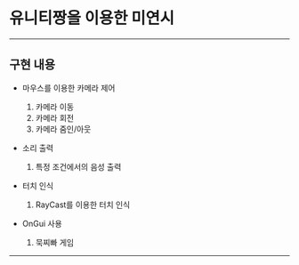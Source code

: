 # 유니티짱을 이용한 미연시 
------------
## 구현 내용
* 마우스를 이용한 카메라 제어
  1. 카메라 이동
  2. 카메라 회전
  3. 카메라 줌인/아웃

* 소리 출력
  1. 특정 조건에서의 음성 출력

* 터치 인식
  1. RayCast를 이용한 터치 인식

 * OnGui 사용
   1. 묵찌빠 게임
-------------
